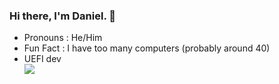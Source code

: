 ### Hi there, I'm Daniel. 👋
  
  - Pronouns : He/Him
  - Fun Fact : I have too many computers (probably around 40)
  - UEFI dev <br>
![](https://komarev.com/ghpvc/?username=Daniel224455)
<!--
**Daniel224455/Daniel224455** is a ✨ _special_ ✨ repository because its `README.md` (this file) appears on your GitHub profile.

Here are some ideas to get you started:

- 🔭 I’m currently working on ...
- 🌱 I’m currently learning ...
- 👯 I’m looking to collaborate on ...
- 🤔 I’m looking for help with ...
- 💬 Ask me about ...
- 📫 How to reach me: ...
- 😄 Pronouns: ...
- ⚡ Fun fact: ...
-->
